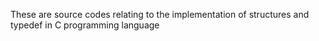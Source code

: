These are source codes relating to the implementation of structures and typedef in C programming language

